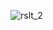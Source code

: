 ![rslt_2](https://user-images.githubusercontent.com/59179832/112623675-723b1500-8e4e-11eb-8bed-31638f41614e.JPG)
